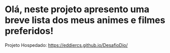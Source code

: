 # Olá, neste projeto apresento uma breve lista dos meus animes e filmes preferidos!



Projeto Hospedado: https://eddiercs.github.io/DesafioDio/


